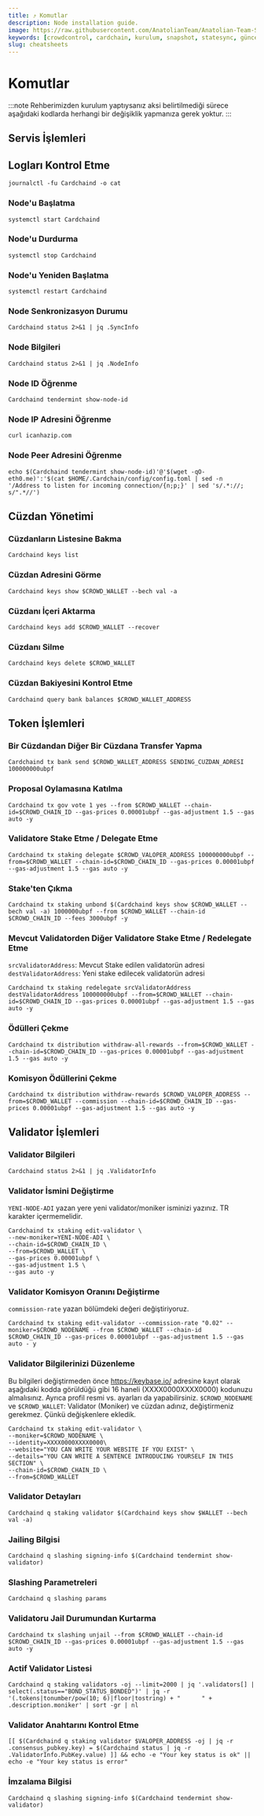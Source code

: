 ```yaml
---
title: ⤴️ Komutlar
description: Node installation guide.
image: https://raw.githubusercontent.com/AnatolianTeam/Anatolian-Team-Services/main/i18n/tr/docusaurus-plugin-content-docs/current/Testnet/Cosmos-Ecosystem/crowdcontrol/img/CC-Service-Cover.jpg
keywords: [crowdcontrol, cardchain, kurulum, snapshot, statesync, güncelleme]
slug: cheatsheets
---
```


# Komutlar
:::note
Rehberimizden kurulum yaptıysanız aksi belirtilmediği sürece aşağıdaki kodlarda herhangi bir değişiklik yapmanıza gerek yoktur.
:::

## Servis İşlemleri

## Logları Kontrol Etme 
```
journalctl -fu Cardchaind -o cat
```

### Node'u Başlatma
```
systemctl start Cardchaind
```

### Node'u Durdurma
```
systemctl stop Cardchaind
```

### Node'u Yeniden Başlatma
```
systemctl restart Cardchaind
```

### Node Senkronizasyon Durumu
```
Cardchaind status 2>&1 | jq .SyncInfo
```

### Node Bilgileri
```
Cardchaind status 2>&1 | jq .NodeInfo
```

### Node ID Öğrenme
```
Cardchaind tendermint show-node-id
```

### Node IP Adresini Öğrenme
```
curl icanhazip.com
```

### Node Peer Adresini Öğrenme
```
echo $(Cardchaind tendermint show-node-id)'@'$(wget -qO- eth0.me)':'$(cat $HOME/.Cardchain/config/config.toml | sed -n '/Address to listen for incoming connection/{n;p;}' | sed 's/.*://; s/".*//')
```

## Cüzdan Yönetimi

### Cüzdanların Listesine Bakma
```
Cardchaind keys list
```

### Cüzdan Adresini Görme
```
Cardchaind keys show $CROWD_WALLET --bech val -a
```

### Cüzdanı İçeri Aktarma
```
Cardchaind keys add $CROWD_WALLET --recover
```

### Cüzdanı Silme
```
Cardchaind keys delete $CROWD_WALLET
```

### Cüzdan Bakiyesini Kontrol Etme
```
Cardchaind query bank balances $CROWD_WALLET_ADDRESS
```

## Token İşlemleri

### Bir Cüzdandan Diğer Bir Cüzdana Transfer Yapma
```
Cardchaind tx bank send $CROWD_WALLET_ADDRESS SENDING_CUZDAN_ADRESI 100000000ubpf
```

### Proposal Oylamasına Katılma
```
Cardchaind tx gov vote 1 yes --from $CROWD_WALLET --chain-id=$CROWD_CHAIN_ID --gas-prices 0.00001ubpf --gas-adjustment 1.5 --gas auto -y
```

### Validatore Stake Etme / Delegate Etme
```
Cardchaind tx staking delegate $CROWD_VALOPER_ADDRESS 100000000ubpf --from=$CROWD_WALLET --chain-id=$CROWD_CHAIN_ID --gas-prices 0.00001ubpf --gas-adjustment 1.5 --gas auto -y
```

### Stake'ten Çıkma
```
Cardchaind tx staking unbond $(Cardchaind keys show $CROWD_WALLET --bech val -a) 1000000ubpf --from $CROWD_WALLET --chain-id $CROWD_CHAIN_ID --fees 3000ubpf -y
```

### Mevcut Validatorden Diğer Validatore Stake Etme / Redelegate Etme
`srcValidatorAddress`: Mevcut Stake edilen validatorün adresi
`destValidatorAddress`: Yeni stake edilecek validatorün adresi
```
Cardchaind tx staking redelegate srcValidatorAddress destValidatorAddress 100000000ubpf --from=$CROWD_WALLET --chain-id=$CROWD_CHAIN_ID --gas-prices 0.00001ubpf --gas-adjustment 1.5 --gas auto -y
```

### Ödülleri Çekme
```
Cardchaind tx distribution withdraw-all-rewards --from=$CROWD_WALLET --chain-id=$CROWD_CHAIN_ID --gas-prices 0.00001ubpf --gas-adjustment 1.5 --gas auto -y
```

### Komisyon Ödüllerini Çekme
```
Cardchaind tx distribution withdraw-rewards $CROWD_VALOPER_ADDRESS --from=$CROWD_WALLET --commission --chain-id=$CROWD_CHAIN_ID --gas-prices 0.00001ubpf --gas-adjustment 1.5 --gas auto -y
```

## Validator İşlemleri

### Validator Bilgileri
```
Cardchaind status 2>&1 | jq .ValidatorInfo
```

### Validator İsmini Değiştirme
`YENI-NODE-ADI` yazan yere yeni validator/moniker isminizi yazınız. TR karakter içermemelidir.
```
Cardchaind tx staking edit-validator \
--new-moniker=YENI-NODE-ADI \
--chain-id=$CROWD_CHAIN_ID \
--from=$CROWD_WALLET \
--gas-prices 0.00001ubpf \
--gas-adjustment 1.5 \
--gas auto -y
```

### Validator Komisyon Oranını Değiştirme
`commission-rate` yazan bölümdeki değeri değiştiriyoruz.
```
Cardchaind tx staking edit-validator --commission-rate "0.02" --moniker=$CROWD_NODENAME --from $CROWD_WALLET --chain-id $CROWD_CHAIN_ID --gas-prices 0.00001ubpf --gas-adjustment 1.5 --gas auto - y
```

### Validator Bilgilerinizi Düzenleme
Bu bilgileri değiştirmeden önce https://keybase.io/ adresine kayıt olarak aşağıdaki kodda görüldüğü gibi 16 haneli (XXXX0000XXXX0000) kodunuzu almalısınız. Ayrıca profil resmi vs. ayarları da yapabilirsiniz. 
`$CROWD_NODENAME` ve `$CROWD_WALLET`: Validator (Moniker) ve cüzdan adınız, değiştirmeniz gerekmez. Çünkü değişkenlere ekledik.
```
Cardchaind tx staking edit-validator \
--moniker=$CROWD_NODENAME \
--identity=XXXX0000XXXX0000\
--website="YOU CAN WRITE YOUR WEBSITE IF YOU EXIST" \
--details="YOU CAN WRITE A SENTENCE INTRODUCING YOURSELF IN THIS SECTION" \
--chain-id=$CROWD_CHAIN_ID \
--from=$CROWD_WALLET
```

### Validator Detayları
```
Cardchaind q staking validator $(Cardchaind keys show $WALLET --bech val -a)
```

### Jailing Bilgisi
```
Cardchaind q slashing signing-info $(Cardchaind tendermint show-validator)
```

### Slashing Parametreleri
```
Cardchaind q slashing params
```

### Validatoru Jail Durumundan Kurtarma 
```
Cardchaind tx slashing unjail --from $CROWD_WALLET --chain-id $CROWD_CHAIN_ID --gas-prices 0.00001ubpf --gas-adjustment 1.5 --gas auto -y
```

### Actif Validator Listesi
```
Cardchaind q staking validators -oj --limit=2000 | jq '.validators[] | select(.status=="BOND_STATUS_BONDED")' | jq -r '(.tokens|tonumber/pow(10; 6)|floor|tostring) + " 	 " + .description.moniker' | sort -gr | nl
```

### Validator Anahtarını Kontrol Etme
```
[[ $(Cardchaind q staking validator $VALOPER_ADDRESS -oj | jq -r .consensus_pubkey.key) = $(Cardchaind status | jq -r .ValidatorInfo.PubKey.value) ]] && echo -e "Your key status is ok" || echo -e "Your key status is error"
```

### İmzalama Bilgisi
```
Cardchaind q slashing signing-info $(Cardchaind tendermint show-validator)
```
